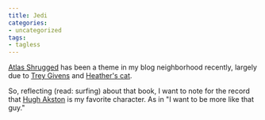 ```yaml
---
title: Jedi
categories:
- uncategorized
tags:
- tagless
---
```


[Atlas Shrugged][1] has been a theme in my blog neighborhood recently, largely due to [Trey Givens][2] and [Heather's
cat][3].

   [1]: http://allconsuming.net/item.cgi?isbn=0451191145
   [2]: http://www.treygivens.com/
   [3]: http://angelweave.mu.nu/archives/004473.html

So, reflecting (read: surfing) about that book, I want to note for the record that [Hugh Akston][4] is my favorite character.  As in "I want to be more like that guy."

   [4]: http://en.wikipedia.org/wiki/Characters_in_Atlas_Shrugged

